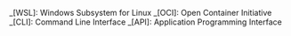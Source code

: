 <!-- MkDocs abbreviations and shortcuts -->

_[WSL]: Windows Subsystem for Linux _[OCI]: Open Container Initiative _[CLI]:
Command Line Interface _[API]: Application Programming Interface
